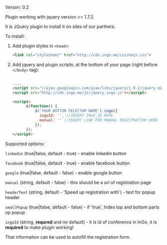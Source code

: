 Verson: 0.2

Plugin working with jquery version >= 1.7.2.

It is JQuery plugin to install it on sites of our parthers.

To install:

1. Add plugin styles in `<head>`:

    ```html
    <link rel="stylesheet" href="http://cdn.ingo.me/css/main.css">
    ```

2. Add jquery and plugin scripts: at the bottom of your page (right before `</body>` tag):

    ```html

    ....
    <script src="//ajax.googleapis.com/ajax/libs/jquery/1.9.1/jquery.min.js"></script>
    <script src="http://cdn.ingo.me/js/jquery.ingo.js"></script>

    <script>
          $(function() {
              $('YOUR BUTTON SELECTOR NAME').ingo({
                ingoId: '', //INSERT INGO_ID HERE
                manual: '' //INSERT LINK FOR MANUAL REGISTRATION HERE
              });
          });
    </script>
    ```

Supported options:

`linkedin` (true|false, default - true) - enable linkedin button

`facebook` (true|false, default - true) - enable facebook button

`google` (true|false, default - false) - enable google button

`manual` (string, default - false) - this should be a url of registration page

`headerText` (string, default - 'Speed up registration with') - text for popup header

`smallPopup` (true|false, default - false) - if 'true', hides top and bottom parts op popup

`ingoId` (string, __requred__ and no default) - it is id of conference in InGo, it is __required__ to make plugin working!

That information can be used to autofill the registration form.
